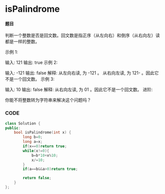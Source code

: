 # isPalindrome

#### 题目

判断一个整数是否是回文数。回文数是指正序（从左向右）和倒序（从右向左）读都是一样的整数。

示例 1:

输入: 121
输出: true
示例 2:

输入: -121
输出: false
解释: 从左向右读, 为 -121 。 从右向左读, 为 121- 。因此它不是一个回文数。
示例 3:

输入: 10
输出: false
解释: 从右向左读, 为 01 。因此它不是一个回文数。
进阶:

你能不将整数转为字符串来解决这个问题吗？

### CODE
```c++
class Solution {
public:
    bool isPalindrome(int x) {
        long b=0;
        long a=x;
        if(x==0)return true;
        while(x!=0){
            b=b*10+x%10;
            x/=10;
        }
        if(a==b&&a>0)return true;

        return false;
    }
};
```


